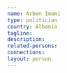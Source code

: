 ```yaml
---
name: Arben Imami
type: politician
country: Albania
tagline:
description:
related-persons:
connections:
layout: person
---
```

